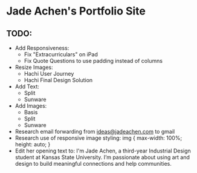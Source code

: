 # Jade Achen's Portfolio Site
## TODO:
- Add Responsiveness: 
  - Fix "Extracurriculars" on iPad
  - Fix Quote Questions to use padding instead of columns
- Resize Images:
  - Hachi User Journey
  - Hachi Final Design Solution
- Add Text:
  - Split
  - Sunware
- Add Images:
  - Basis
  - Split
  - Sunware
- Research email forwarding from ideas@jadeachen.com to gmail
- Research use of responsive image styling: img
{
  max-width: 100%;
  height: auto;
}
- Edit her opening text to: I'm Jade Achen, a third-year Industrial Design student at Kansas State University. I’m passionate about using art and design to build meaningful connections and help communities.
